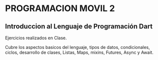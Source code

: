 # PROGRAMACION MOVIL 2
## Introduccion al Lenguaje de Programación Dart

Ejercicios realizados en Clase.

Cubre los aspectos basicos del lenguaje, tipos de datos, condicionales, ciclos, desarrollo de clases, Listas, Maps, mixins, Futures, Async y Await.
